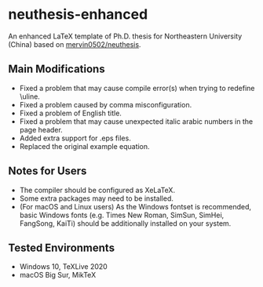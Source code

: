 # neuthesis-enhanced
An enhanced LaTeX template of Ph.D. thesis for Northeastern University (China) based on [mervin0502/neuthesis](https://github.com/mervin0502/neuthesis).

## Main Modifications
* Fixed a problem that may cause compile error(s) when trying to redefine \\uline.
* Fixed a problem caused by comma misconfiguration.
* Fixed a problem of English title.
* Fixed a problem that may cause unexpected italic arabic numbers in the page header.
* Added extra support for .eps files.
* Replaced the original example equation.

## Notes for Users
* The compiler should be configured as XeLaTeX.
* Some extra packages may need to be installed.
* (For macOS and Linux users) As the Windows fontset is recommended, basic Windows fonts (e.g. Times New Roman, SimSun, SimHei, FangSong, KaiTi) should be additionally installed on your system.

## Tested Environments
* Windows 10, TeXLive 2020
* macOS Big Sur, MikTeX
